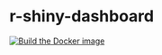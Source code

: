 # r-shiny-dashboard
[![Build the Docker image](https://github.com/ironmarcus/r-shiny-dashboard/workflows/docker-image.yml/badge.svg)](https://github.com/ironmarcus/r-shiny-dashboard/actions)